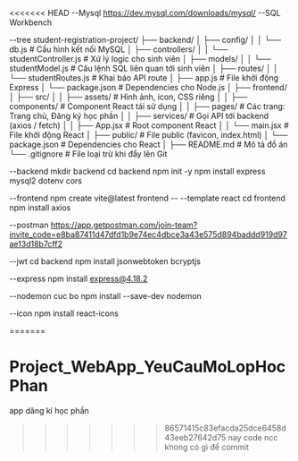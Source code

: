<<<<<<< HEAD
--Mysql
https://dev.mysql.com/downloads/mysql/
--SQL Workbench

--tree
student-registration-project/
├── backend/
│   ├── config/
│   │   └── db.js            # Cấu hình kết nối MySQL
│   ├── controllers/
│   │   └── studentController.js  # Xử lý logic cho sinh viên
│   ├── models/
│   │   └── studentModel.js  # Câu lệnh SQL liên quan tới sinh viên
│   ├── routes/
│   │   └── studentRoutes.js # Khai báo API route
│   ├── app.js               # File khởi động Express
│   └── package.json         # Dependencies cho Node.js
│
├── frontend/
│   ├── src/
│   │   ├── assets/          # Hình ảnh, icon, CSS riêng
│   │   ├── components/      # Component React tái sử dụng
│   │   ├── pages/           # Các trang: Trang chủ, Đăng ký học phần
│   │   ├── services/        # Gọi API tới backend (axios / fetch)
│   │   ├── App.jsx          # Root component React
│   │   └── main.jsx         # File khởi động React
│   ├── public/              # File public (favicon, index.html)
│   └── package.json         # Dependencies cho React
│
├── README.md                # Mô tả đồ án
└── .gitignore               # File loại trừ khi đẩy lên Git

--backend 
mkdir backend
cd backend
npm init -y
npm install express mysql2 dotenv cors

--frontend
npm create vite@latest frontend -- --template react
cd frontend
npm install axios

--postman
https://app.getpostman.com/join-team?invite_code=e8ba87411d47dfd1b9e74ec4dbce3a43e575d894baddd919d97ae13d18b7cff2

--jwt
cd backend
npm install jsonwebtoken bcryptjs

--express 
npm install express@4.18.2

--nodemon cuc bo
npm install --save-dev nodemon

--icon 
npm install react-icons

=======
# Project_WebApp_YeuCauMoLopHocPhan
app dăng kí học phần
>>>>>>> 86571415c83efacda25dce6458d43eeb27642d75
>>>>>>> nay code ncc khong có gì để commit
